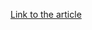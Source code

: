 [Link to the article](https://www.clearskysec.com/wp-content/uploads/2021/01/Lebanese-Cedar-APT.pdf)
